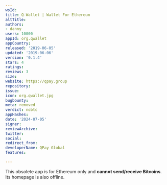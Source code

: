```yaml
---
wsId: 
title: Q-Wallet | Wallet For Ethereum
altTitle: 
authors:
- danny
users: 10000
appId: org.qwallet
appCountry: 
released: '2019-06-05'
updated: '2019-06-06'
version: '0.1.4'
stars: 4
ratings: 
reviews: 3
size: 
website: https://qpay.group
repository: 
issue: 
icon: org.qwallet.jpg
bugbounty: 
meta: removed
verdict: nobtc
appHashes: 
date: '2024-07-05'
signer: 
reviewArchive: 
twitter: 
social: 
redirect_from: 
developerName: QPay Global
features: 

---
```


This obsolete app is for Ethereum only and **cannot send/receive Bitcoins**. Its homepage is also offline.

